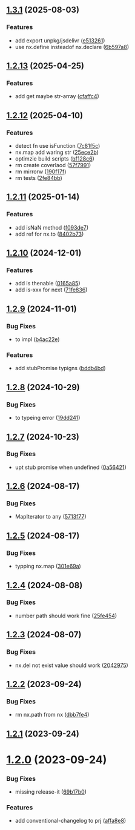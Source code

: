 

## [1.3.1](https://github.com/afeiship/next/compare/v1.2.13...v1.3.1) (2025-08-03)


### Features

* add export unpkg/jsdelivr ([e513261](https://github.com/afeiship/next/commit/e513261daef111ccc41194f106f6295e61512486))
* use nx.define insteadof nx.declare ([6b597a8](https://github.com/afeiship/next/commit/6b597a8fcc1bf6e8622242b512c8013445e237df))

## [1.2.13](https://github.com/afeiship/next/compare/v1.2.12...v1.2.13) (2025-04-25)


### Features

* add get maybe str-array ([cfaffc4](https://github.com/afeiship/next/commit/cfaffc447505f6cec6af064bc0fb3e3a79c1204a))

## [1.2.12](https://github.com/afeiship/next/compare/v1.2.11...v1.2.12) (2025-04-10)


### Features

* detect fn use isFunction ([7c81f5c](https://github.com/afeiship/next/commit/7c81f5c85dd9d00890d12b35cfb155b593789f43))
* nx.map add waring str ([25ece2b](https://github.com/afeiship/next/commit/25ece2bba9e2b5056f5a87d2df6118674c72d721))
* optimzie build scripts ([bf128c6](https://github.com/afeiship/next/commit/bf128c66b90c5be1aa9420e44a32006dca9da7df))
* rm create coverlaod ([57f7991](https://github.com/afeiship/next/commit/57f79911cc753c9ca3e6f11d7cf5ea847d7d8eb3))
* rm mirrorw ([190f17f](https://github.com/afeiship/next/commit/190f17fe7fb0c162b23021715c5929b3800b9f97))
* rm tests ([2fe84bb](https://github.com/afeiship/next/commit/2fe84bbce455775ad358dea76f82c7fdc8ab1237))

## [1.2.11](https://github.com/afeiship/next/compare/v1.2.10...v1.2.11) (2025-01-14)


### Features

* add isNaN method ([f093de7](https://github.com/afeiship/next/commit/f093de7cb1671414531b03224661782e36968ae8))
* add ref for nx.to ([8402b73](https://github.com/afeiship/next/commit/8402b737f49d482b8dceca43dcc573ebfb58adee))

## [1.2.10](https://github.com/afeiship/next/compare/v1.2.9...v1.2.10) (2024-12-01)


### Features

* add is thenable ([0165a85](https://github.com/afeiship/next/commit/0165a851f155d0f83235314551de2c63c78f9281))
* add is-xxx for next ([71fe836](https://github.com/afeiship/next/commit/71fe8368154775072cfa9a8137bc83d65d31e350))

## [1.2.9](https://github.com/afeiship/next/compare/v1.2.8...v1.2.9) (2024-11-01)


### Bug Fixes

* to impl ([b4ac22e](https://github.com/afeiship/next/commit/b4ac22e81e1552a2443a48c5392b60d6d3411fdf))


### Features

* add stubPromise typigns ([bddb4bd](https://github.com/afeiship/next/commit/bddb4bd8da55de9cde6b44c25b76b26ec7b737a5))

## [1.2.8](https://github.com/afeiship/next/compare/v1.2.7...v1.2.8) (2024-10-29)


### Bug Fixes

* to typeing error ([19dd241](https://github.com/afeiship/next/commit/19dd241587ca190740032e3615126e600856f80f))

## [1.2.7](https://github.com/afeiship/next/compare/v1.2.6...v1.2.7) (2024-10-23)


### Bug Fixes

* upt stub promise when undefined ([0a56421](https://github.com/afeiship/next/commit/0a564217a407645ff872a63257ea21931e47d0db))

## [1.2.6](https://github.com/afeiship/next/compare/v1.2.5...v1.2.6) (2024-08-17)


### Bug Fixes

* MapIterator to any ([5713f77](https://github.com/afeiship/next/commit/5713f7747928254414e60580f1abe5e6282440fd))

## [1.2.5](https://github.com/afeiship/next/compare/v1.2.4...v1.2.5) (2024-08-17)


### Bug Fixes

* typping nx.map ([301e69a](https://github.com/afeiship/next/commit/301e69ac1f65845d663a11db41fa9e418b10e4d7))

## [1.2.4](https://github.com/afeiship/next/compare/v1.2.3...v1.2.4) (2024-08-08)


### Bug Fixes

* number path should work fine ([25fe454](https://github.com/afeiship/next/commit/25fe454ad05b85614383bf90584fef6a9033ec7e))

## [1.2.3](https://github.com/afeiship/next/compare/v1.2.2...v1.2.3) (2024-08-07)


### Bug Fixes

* nx.del not exist value should work ([2042975](https://github.com/afeiship/next/commit/20429750d77a8f16ae4ad5ab02c5ce99a4cdf20a))

## [1.2.2](https://github.com/afeiship/next/compare/v1.2.1...v1.2.2) (2023-09-24)


### Bug Fixes

* rm nx.path from nx ([dbb7fe4](https://github.com/afeiship/next/commit/dbb7fe4896da5dc422b54d73dbf5ec271682d136))

## [1.2.1](https://github.com/afeiship/next/compare/v1.2.0...v1.2.1) (2023-09-24)

# [1.2.0](https://github.com/afeiship/next/compare/v1.1.16...v1.2.0) (2023-09-24)


### Bug Fixes

* missing release-it ([69b17b0](https://github.com/afeiship/next/commit/69b17b08291bd05c2a53de53089abd6104b4c874))


### Features

* add conventional-changelog to prj ([affa8e8](https://github.com/afeiship/next/commit/affa8e8de9c68adfe8006ef077276509e979dc22))
